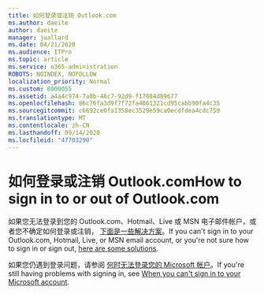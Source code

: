 ```yaml
---
title: 如何登录或注销 Outlook.com
ms.author: daeite
author: daeite
manager: joallard
ms.date: 04/21/2020
ms.audience: ITPro
ms.topic: article
ms.service: o365-administration
ROBOTS: NOINDEX, NOFOLLOW
localization_priority: Normal
ms.custom: 8000055
ms.assetid: a4a4c974-7a8b-46c7-92d9-f17084d89677
ms.openlocfilehash: 86c76fa3d9f7f72fa4061321cd95cabb90fa4c35
ms.sourcegitcommit: c6692ce0fa1358ec3529e59ca0ecdfdea4cdc759
ms.translationtype: MT
ms.contentlocale: zh-CN
ms.lasthandoff: 09/14/2020
ms.locfileid: "47703290"
---
```

# <a name="how-to-sign-in-to-or-out-of-outlookcom"></a><span data-ttu-id="28679-102">如何登录或注销 Outlook.com</span><span class="sxs-lookup"><span data-stu-id="28679-102">How to sign in to or out of Outlook.com</span></span>

<span data-ttu-id="28679-103">如果您无法登录到您的 Outlook.com、Hotmail、Live 或 MSN 电子邮件帐户，或者您不确定如何登录或注销， [下面是一些解决方案](https://go.microsoft.com/fwlink/p/?linkid=2005840)。</span><span class="sxs-lookup"><span data-stu-id="28679-103">If you can't sign in to your Outlook.com, Hotmail, Live, or MSN email account, or you're not sure how to sign in or sign out, [here are some solutions](https://go.microsoft.com/fwlink/p/?linkid=2005840).</span></span>
  
<span data-ttu-id="28679-104">如果您仍遇到登录问题，请参阅 [何时无法登录您的 Microsoft 帐户](https://go.microsoft.com/fwlink/p/?linkid=837479)。</span><span class="sxs-lookup"><span data-stu-id="28679-104">If you're still having problems with signing in, see [When you can't sign in to your Microsoft account](https://go.microsoft.com/fwlink/p/?linkid=837479).</span></span>